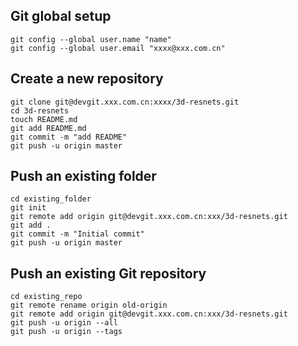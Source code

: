 ## Git global setup
```
git config --global user.name "name"
git config --global user.email "xxxx@xxx.com.cn"
```

## Create a new repository
```
git clone git@devgit.xxx.com.cn:xxxx/3d-resnets.git
cd 3d-resnets
touch README.md
git add README.md
git commit -m "add README"
git push -u origin master
```

## Push an existing folder
```
cd existing_folder
git init
git remote add origin git@devgit.xxx.com.cn:xxx/3d-resnets.git
git add .
git commit -m "Initial commit"
git push -u origin master
```

## Push an existing Git repository
```
cd existing_repo
git remote rename origin old-origin
git remote add origin git@devgit.xxx.com.cn:xxx/3d-resnets.git
git push -u origin --all
git push -u origin --tags
```